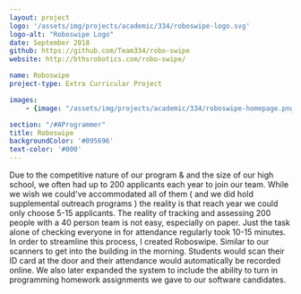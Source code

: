 ```yaml
---
layout: project
logo: '/assets/img/projects/academic/334/roboswipe-logo.svg'
logo-alt: "Roboswipe Logo"
date: September 2018
github: https://github.com/Team334/robo-swipe
website: http://bthsrobotics.com/robo-swipe/

name: Roboswipe
project-type: Extra Curricular Project

images: 
    - {image: "/assets/img/projects/academic/334/roboswipe-homepage.png", alt: "Roboswipe homepage"}

section: "/#AProgrammer"
title: Roboswipe
backgroundColor: '#095696'
text-color: '#000'
---
```


Due to the competitive nature of our program & and the size of our high school, we often had up to 200 applicants each year to join our team. While we wish we could've accommodated all of them ( and we did hold supplemental outreach programs ) the reality is that reach year we could only choose 5-15 applicants. The reality of tracking and assessing 200 people with a 40 person team is not easy, especially on paper. Just the task alone of checking everyone in for attendance regularly took 10-15 minutes. In order to streamline this process, I created Roboswipe. Similar to our scanners to get into the building in the morning. Students would scan their ID card at the door and their attendance would automatically be recorded online. We also later expanded the system to include the ability to turn in programming homework assignments we gave to our software candidates.